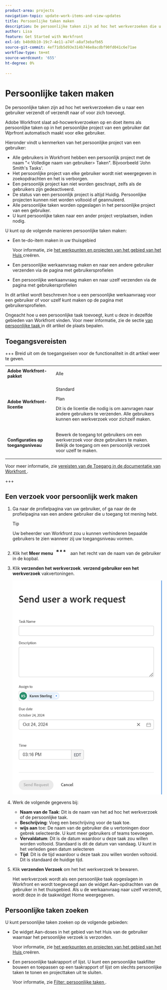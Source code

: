 ```yaml
---
product-area: projects
navigation-topic: update-work-items-and-view-updates
title: Persoonlijke taken maken
description: De persoonlijke taken zijn ad hoc het werkverzoeken die u naar een gebruiker, naar zich, of naar-doet punten verzendt die u voor zich in uw gebied van het Huis creeert. Workfront slaat ad-hocverzoeken op en doet items als persoonlijke taken.
author: Lisa
feature: Get Started with Workfront
exl-id: b40d6b10-19c7-4e11-a74f-a8af3ebafb65
source-git-commit: 4ef71db5d93e314b746e8acdbf90fd041c6e71ae
workflow-type: tm+mt
source-wordcount: '655'
ht-degree: 0%

---
```


# Persoonlijke taken maken

<!--Audited: 10/2024-->

De persoonlijke taken zijn ad hoc het werkverzoeken die u naar een gebruiker verzendt of verzendt naar of voor zich toevoegt.

Adobe Workfront slaat ad-hocwerkverzoeken op en doet items als persoonlijke taken op in het persoonlijke project van een gebruiker dat Wprfront automatisch maakt voor elke gebruiker.

Hieronder vindt u kenmerken van het persoonlijke project van een gebruiker:

* Alle gebruikers in Workfront hebben een persoonlijk project met de naam &quot;&lt; Volledige naam van gebruiker> Taken&quot;. Bijvoorbeeld &#39;John Smith&#39;s Tasks&#39;.
* Het persoonlijke project van elke gebruiker wordt niet weergegeven in zoekopdrachten en het is verborgen.
* Een persoonlijk project kan niet worden geschrapt, zelfs als de gebruikers zijn gedeactiveerd.
* De status van een persoonlijk project is altijd Huidig. Persoonlijke projecten kunnen niet worden voltooid of geannuleerd.
* Alle persoonlijke taken worden opgeslagen in het persoonlijke project van een gebruiker.
* U kunt persoonlijke taken naar een ander project verplaatsen, indien nodig.

U kunt op de volgende manieren persoonlijke taken maken:

* Een te-do-item maken in uw thuisgebied

  Voor informatie, zie [ het werkpunten en projecten van het gebied van het Huis ](/help/quicksilver/workfront-basics/using-home/using-the-home-area/create-work-items-in-home.md) creëren.

* Een persoonlijke werkaanvraag maken en naar een andere gebruiker verzenden via de pagina met gebruikersprofielen
* Een persoonlijke werkaanvraag maken en naar uzelf verzenden via de pagina met gebruikersprofielen

In dit artikel wordt beschreven hoe u een persoonlijke werkaanvraag voor een gebruiker of voor uzelf kunt maken op de pagina met gebruikersprofielen.

Ongeacht hoe u een persoonlijke taak toevoegt, kunt u deze in dezelfde gebieden van Workfront vinden. Voor meer informatie, zie de sectie [ van persoonlijke taak ](#locate-personal-tasks) in dit artikel de plaats bepalen.

## Toegangsvereisten

+++ Breid uit om de toegangseisen voor de functionaliteit in dit artikel weer te geven.

<table style="table-layout:auto"> 
 <col> 
 </col> 
 <col> 
 </col> 
 <tbody> 
  <tr> 
   <td role="rowheader"><strong>Adobe Workfront-pakket</strong></td> 
   <td> <p>Alle</p> </td> 
  </tr> 
  <tr> 
   <td role="rowheader"><strong>Adobe Workfront-licentie</strong></td> 
   <td> 
   <p>Standard<p>
   <p>Plan</p>
   <p>Dit is de licentie die nodig is om aanvragen naar andere gebruikers te verzenden. Alle gebruikers kunnen een werkverzoek voor zichzelf maken.</p> 
    </td> 
  </tr> 
  <tr> 
   <td role="rowheader"><strong>Configuraties op toegangsniveau</strong></td> 
   <td> <p>Bewerk de toegang tot gebruikers om een werkverzoek voor deze gebruikers te maken. Bekijk de toegang om een persoonlijk verzoek voor uzelf te maken. </p>
   </td> 
  </tr>

</tbody> 
</table>

Voor meer informatie, zie [ vereisten van de Toegang in de documentatie van Workfront ](/help/quicksilver/administration-and-setup/add-users/access-levels-and-object-permissions/access-level-requirements-in-documentation.md).

+++

<!--Old:
<table style="table-layout:auto"> 
 <col> 
 </col> 
 <col> 
 </col> 
 <tbody> 
  <tr> 
   <td role="rowheader"><strong>Adobe Workfront plan</strong></td> 
   <td> <p>Any</p> </td> 
  </tr> 
  <tr> 
   <td role="rowheader"><strong>Adobe Workfront license*</strong></td> 
   <td> 
   <p>New: Standard to send requests to other users. All users can create a work request for themselves.</p> 
   <p>Current: Plan to send requests to other users. All users can create a work request for themselves.</p>
    </td> 
  </tr> 
  <tr> 
   <td role="rowheader"><strong>Access level configurations</strong></td> 
   <td> <p>Edit access to Users to create a work request for them. View access to create a personal work request for yourself. </p>
   </td> 
  </tr> 
 
 </tbody> 
</table>-->


## Een verzoek voor persoonlijk werk maken

1. Ga naar de profielpagina van uw gebruiker, of ga naar de de profielpagina van een andere gebruiker die u toegang tot mening hebt.

   >[!TIP]
   >
   >Uw beheerder van Workfront zou u kunnen verhinderen bepaalde gebruikers te zien wanneer zij uw toegangsniveau vormen.

1. Klik het **Meer menu** ![](assets/more-menu.png) aan het recht van de naam van de gebruiker in de kopbal.
1. Klik **verzenden het werkverzoek**.
**verzend gebruiker een het werkverzoek** vakvertoningen.

   ![](assets/personal-task-box.png)
1. Werk de volgende gegevens bij:

   * **Naam van de Taak**: Dit is de naam van het ad hoc het werkverzoek of de persoonlijke taak.
   * **Beschrijving**: Voeg een beschrijving voor de taak toe.
   * **wijs aan** toe: De naam van de gebruiker die u vertoningen door gebrek selecteerde. U kunt meer gebruikers of teams toevoegen.
   * **Vervaldatum**: Dit is de datum waardoor u deze taak zou willen worden voltooid. Standaard is dit de datum van vandaag. U kunt in het verleden geen datum selecteren
   * **Tijd**: Dit is de tijd waardoor u deze taak zou willen worden voltooid. Dit is standaard de huidige tijd.

1. Klik **verzenden Verzoek** om het het werkverzoek te bewaren.

   Het werkverzoek wordt als een persoonlijke taak opgeslagen in Workfront en wordt toegevoegd aan de widget Aan-opdrachten van de gebruiker in het thuisgebied. Als u de werkaanvraag naar uzelf verzendt, wordt deze in de taakwidget Home weergegeven.


## Persoonlijke taken zoeken

U kunt persoonlijke taken zoeken op de volgende gebieden:

* De widget Aan-doses in het gebied van het Huis van de gebruiker waarnaar het persoonlijke verzoek is verzonden.

  Voor informatie, zie [ het werkpunten en projecten van het gebied van het Huis ](/help/quicksilver/workfront-basics/using-home/using-the-home-area/create-work-items-in-home.md) creëren.

* Een persoonlijke taakrapport of lijst. U kunt een persoonlijke taakfilter bouwen en toepassen op een taakrapport of lijst om slechts persoonlijke taken te tonen en projecttaken uit te sluiten.

  Voor informatie, zie [ Filter: persoonlijke taken ](/help/quicksilver/reports-and-dashboards/reports/custom-view-filter-grouping-samples/filter-personal-tasks.md).
